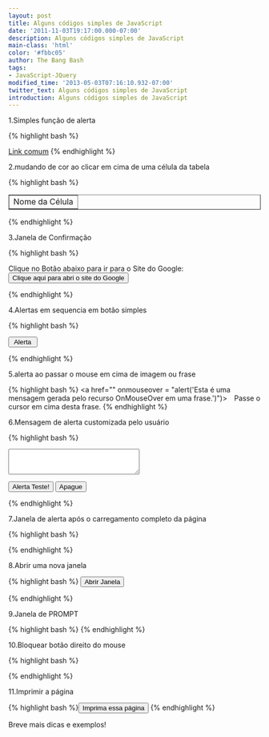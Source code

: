 ```yaml
---
layout: post
title: Alguns códigos simples de JavaScript
date: '2011-11-03T19:17:00.000-07:00'
description: Alguns códigos simples de JavaScript
main-class: 'html'
color: '#fbbc05'
author: The Bang Bash
tags:
- JavaScript-JQuery
modified_time: '2013-05-03T07:16:10.932-07:00'
twitter_text: Alguns códigos simples de JavaScript
introduction: Alguns códigos simples de JavaScript
---
```




<p>1.Simples função de alerta</p>



{% highlight bash %}
<script language="javascript">
function mensagem() {
window.alert("Você clicou neste campo");
}
</script>

<a href="" OnClick="mensagem()">Link comum</a>
{% endhighlight %}


<p>2.mudando de cor ao clicar em cima de uma célula da tabela</p>



{% highlight bash %}
<script language="javascript">
function cor(celula){
celula = document.getElementById("celula1");
celula.style.backgroundColor="#66ff33"
} 
</script>



<table border="1" cellpadding="20">
<tr>
<td id="celula1" onclick="cor()">Nome da Célula
</td>
</tr>
</table>

{% endhighlight %}


<p>3.Janela de Confirmação</p>



{% highlight bash %}
<script language="JavaScript">
function confirmBox() {
if (confirm("Voce deseja mesmo ir para o Site do Google?")) {
location.href="http://google.com";}
}
</script>

</p><form>
Clique no Botão abaixo para ir para o Site do Google:
<input value="Clique aqui para abri o site do Google" onclick="confirmBox()" type="button"> 
</form>
{% endhighlight %}


<p>4.Alertas em sequencia em botão simples</p>



{% highlight bash %}
<form>
<input type="button" Value=" Alerta " onClick="alert('Esta é uma mensagem gerada a partir do clique em um botão de alerta');alert('Aqui temos a segunda mensagem gerada pela segunda janela');alert('Uma terceira mensagem!')")>
</form>
{% endhighlight %}


<p>5.alerta ao passar o mouse em cima de imagem ou frase</p>



{% highlight bash %}
<a href="" onmouseover = "alert('Esta é uma mensagem gerada pelo recurso OnMouseOver em uma frase.')")><img src="endereço_da_imagem" border="0" width="14" height="14"/>Passe o cursor em cima desta frase.</a>
{% endhighlight %}



<p>6.Mensagem de alerta customizada pelo usuário</p>



{% highlight bash %}
<form>
<textarea name="text" rows="3" cols="30"></textarea>
<p>
<input value="Alerta Teste!" onclick="alert(this.form.text.value)" 
type="button"> 
<input name="cancel" value="Apague" type="reset">
</form>
{% endhighlight %}


<p>7.Janela de alerta após o carregamento completo da página</p>



{% highlight bash %}
<body onLoad="window.alert('A tag body foi carregada')">
{% endhighlight %}


<p>8.Abrir uma nova janela</p>



{% highlight bash %}
<input value="Abrir Janela" onclick="window.open('ENDEREÇO_WEB_OU_LOCAL.html', 
'Exemplo', 
'toolbar=no,location=no,directories=no,status=no,menubar=no,scrollbars=no,resizable=no,copyhistory=yes,width=300,height=150')"
type="button">
</form>{% endhighlight %}


<p>9.Janela de PROMPT</p>




{% highlight bash %}<script language="JavaScript" TYPE="text/javascript">
var nome;
do {
nome = prompt ("Qual é o seu nome?");
} while (nome == null || nome == "");
alert ("Seu nome é "+nome);
</script>
{% endhighlight %}


<p>10.Bloquear botão direito do mouse</p>




{% highlight bash %}
<script>
function click() {
if (event.button==2||event.button==3) {
oncontextmenu='return false';
&nbsp; }
}
document.onmousedown=click
document.oncontextmenu = new Function("return false;")
</script>
{% endhighlight %}


<p>11.Imprimir a página</p>



{% highlight bash %}<input type="button" value="Imprima essa página" onclick="window.print();" />
{% endhighlight %}


<p>Breve mais dicas e exemplos!</p>




</p>


